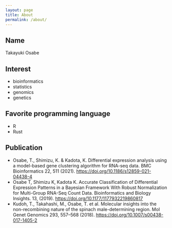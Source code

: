 ```yaml
---
layout: page
title: About
permalink: /about/
---
```


## Name

Takayuki Osabe

## Interest

* bioinformatics
* statistics
* genomics
* genetics

## Favorite programming language

* R
* Rust

## Publication

* Osabe, T., Shimizu, K. & Kadota, K. Differential expression analysis using a model-based gene clustering algorithm for RNA-seq data. BMC Bioinformatics 22, 511 (2021). https://doi.org/10.1186/s12859-021-04438-4
* Osabe T, Shimizu K, Kadota K. Accurate Classification of Differential Expression Patterns in a Bayesian Framework With Robust Normalization for Multi-Group RNA-Seq Count Data. Bioinformatics and Biology Insights. 13, (2019). https://doi.org/10.1177/1177932219860817
* Kudoh, T., Takahashi, M., Osabe, T. et al. Molecular insights into the non-recombining nature of the spinach male-determining region. Mol Genet Genomics 293, 557–568 (2018). https://doi.org/10.1007/s00438-017-1405-2

